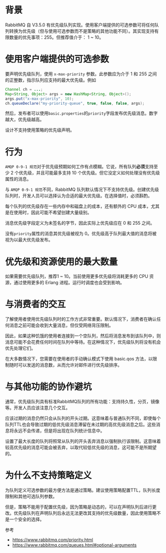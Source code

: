 # 背景
RabbitMQ 自 V3.5.0 有优先级队列实现。使用客户端提供的可选参数可将任何队列转换为优先级（但与使用可选参数而不是策略的其他功能不同）。其实现支持有限数量的优先事项：255。但推荐值介于： 1 ~ 10。

# 使用客户端提供的可选参数
要声明优先级队列，使用 `x-max-priority` 参数。此参数应为介于 1 和 255 之间的正整数，指示队列应支持的最大优先级。例如

```java
Channel ch = ...;
Map<String, Object> args = new HashMap<String, Object>();
args.put("x-max-priority", 10);
ch.queueDeclare("my-priority-queue", true, false, false, args);
```

然后，发布者可以使用`basic.properties`的`priority`字段发布优先级消息。数字越大，优先级越高。

设计不支持使用策略的优先级声明。

# 行为
`AMQP 0-9-1 规范`对于优先级预期如何工作有点模糊。它说，所有队列**必须**支持至少 2 个优先级，并且可能最多支持 10 个优先级。但它没定义如何处理没有优先级属性的消息。

与 `AMQP 0-9-1 规范`不同，RabbitMQ 队列默认情况下不支持优先级。创建优先级队列时，开发人员可以选择认为合适的最大优先级。在选择值时，必须斟酌。

每个队列的优先级存在一些内存中和磁盘上的成本，还有额外的 CPU 成本，尤其是在使用时，因此可能不希望创建大量级别。

消息优先级字段定义为未签名的字节，因此实际上优先级应在 0 和 255 之间。

没有`priority`属性的消息其优先级被视为 0。优先级高于队列最大值的消息将被视为以最大优先级发布。

# 优先级和资源使用的最大数量
如果需要优先级队列，推荐1 ~ 10。当前使用更多优先级将消耗更多的 CPU 资源，通过使用更多的 Erlang 进程。运行时调度也会受到影响。

# 与消费者的交互
了解使用者使用优先级队列时的工作方式非常重要。默认情况下，消费者在确认任何消息之前可能会收到大量消息，但仅受网络背压限制。

因此，如果这种饥饿的使用者连接到一个空队列，然后将消息发布到该队列中，则消息可能不会花费任何时间在队列中等待。在这种情况下，优先级队列将没有机会优先处理它们。

在大多数情况下，您需要在使用者的手动确认模式下使用 basic.qos 方法，以限制随时可以发送的消息数，从而允许对邮件进行优先级排序。

# 与其他功能的协作避坑
通常，优先级队列具有标准RabbitMQ队列的所有功能：支持持久性，分页，镜像等。开发人员应该注意几个交互。

应该过期的消息仍然只会从队列的开头过期。这意味着与普通队列不同，即使每个队列TTL也会导致过期的低优先级消息滞留在未过期的高优先级消息之后。这些消息将永远不会传递，但是将出现在队列统计信息中。

设置了最大长度的队列将照常从队列的开头丢弃消息以强制执行该限制。这意味着较高优先级的消息可能会被丢弃，以取代较低优先级的消息，这可能不是所期望的。

# 为什么不支持策略定义
为队列定义可选参数的最方便方法是通过策略。建议使用策略配置TTL，队列长度限制和其他可选队列参数。

但是，策略不能用于配置优先级，因为策略是动态的，可以在声明队列后进行更改。优先级队列在声明队列后永远无法更改其支持的优先级数量，因此使用策略不是一个安全的选择。

参考
- https://www.rabbitmq.com/priority.html
- https://www.rabbitmq.com/queues.html#optional-arguments